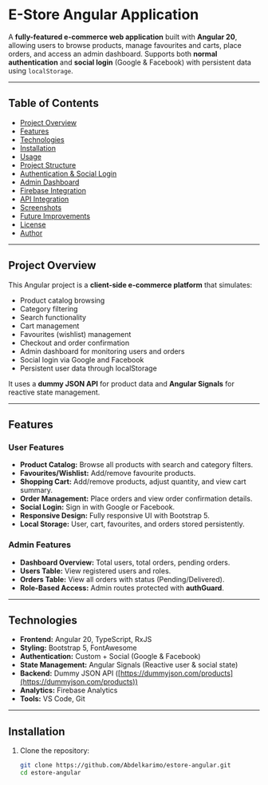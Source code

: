 # E-Store Angular Application

A **fully-featured e-commerce web application** built with **Angular 20**, allowing users to browse products, manage favourites and carts, place orders, and access an admin dashboard. Supports both **normal authentication** and **social login** (Google & Facebook) with persistent data using `localStorage`.

---

## Table of Contents

- [Project Overview](#project-overview)  
- [Features](#features)  
- [Technologies](#technologies)  
- [Installation](#installation)  
- [Usage](#usage)  
- [Project Structure](#project-structure)  
- [Authentication & Social Login](#authentication--social-login)  
- [Admin Dashboard](#admin-dashboard)  
- [Firebase Integration](#firebase-integration)  
- [API Integration](#api-integration)  
- [Screenshots](#screenshots)  
- [Future Improvements](#future-improvements)  
- [License](#license)  
- [Author](#author)  

---

## Project Overview

This Angular project is a **client-side e-commerce platform** that simulates:

- Product catalog browsing
- Category filtering
- Search functionality
- Cart management
- Favourites (wishlist) management
- Checkout and order confirmation
- Admin dashboard for monitoring users and orders
- Social login via Google and Facebook
- Persistent user data through localStorage  

It uses a **dummy JSON API** for product data and **Angular Signals** for reactive state management.

---

## Features

### User Features
- **Product Catalog:** Browse all products with search and category filters.
- **Favourites/Wishlist:** Add/remove favourite products.
- **Shopping Cart:** Add/remove products, adjust quantity, and view cart summary.
- **Order Management:** Place orders and view order confirmation details.
- **Social Login:** Sign in with Google or Facebook.
- **Responsive Design:** Fully responsive UI with Bootstrap 5.
- **Local Storage:** User, cart, favourites, and orders stored persistently.

### Admin Features
- **Dashboard Overview:** Total users, total orders, pending orders.
- **Users Table:** View registered users and roles.
- **Orders Table:** View all orders with status (Pending/Delivered).
- **Role-Based Access:** Admin routes protected with **authGuard**.

---

## Technologies

- **Frontend:** Angular 20, TypeScript, RxJS  
- **Styling:** Bootstrap 5, FontAwesome  
- **Authentication:** Custom + Social (Google & Facebook)  
- **State Management:** Angular Signals (Reactive user & social state)  
- **Backend:** Dummy JSON API ([https://dummyjson.com/products](https://dummyjson.com/products))  
- **Analytics:** Firebase Analytics  
- **Tools:** VS Code, Git  

---

## Installation

1. Clone the repository:
   ```bash
   git clone https://github.com/Abdelkarimo/estore-angular.git
   cd estore-angular
